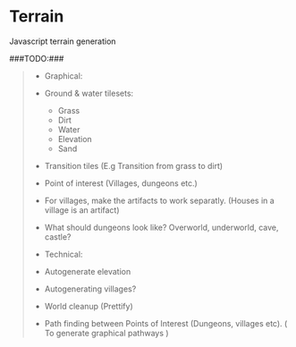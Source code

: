 # Terrain
Javascript terrain generation

###TODO:###

>* Graphical: 
>  * Ground & water tilesets:
>     * Grass
>     * Dirt
>     * Water
>     * Elevation
>     * Sand
>  * Transition tiles (E.g Transition from grass to dirt) 
>  * Point of interest (Villages, dungeons etc.)
>  * For villages, make the artifacts to work separatly. (Houses in a village is an artifact)
>  * What should dungeons look like? Overworld, underworld, cave, castle? 
>    
>* Technical:
>  * Autogenerate elevation
>  * Autogenerating villages?
>  * World cleanup (Prettify)
>  * Path finding between Points of Interest (Dungeons, villages etc). ( To generate graphical pathways )
>
